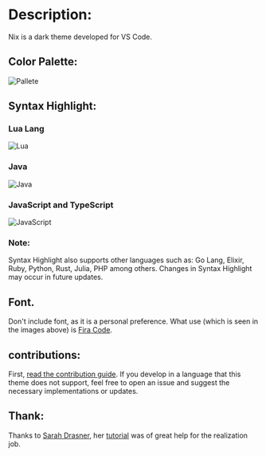 # Description:
Nix is ​​a dark theme developed for VS Code.


## Color Palette:

![Pallete](https://i.postimg.cc/YSHcBHGx/Pallete.png)

## Syntax Highlight:

### Lua Lang

![Lua](https://i.postimg.cc/7hXdgGms/Lua.png)

### Java 

![Java](https://i.postimg.cc/VvNDP7Wg/Java.png)

### JavaScript and TypeScript

![JavaScript](https://i.postimg.cc/T3bQx5gz/Java-Script.png)


### Note:
Syntax Highlight also supports other languages ​​such as: Go Lang, Elixir, Ruby, Python, Rust, Julia, PHP among others. Changes in Syntax Highlight may occur in future updates.

## Font.

Don't include font, as it is a personal preference. What use (which is seen in the images above) is [Fira Code](https://github.com/tonsky/FiraCode). 

## contributions:

First, [read the contribution guide](CONTRIBUTING.md). If you develop in a language that this theme does not support, feel free to open an issue and suggest the necessary implementations or updates.

## Thank:
Thanks to [Sarah Drasner](https://twitter.com/sarah_edo), her [tutorial](https://css-tricks.com/creating-a-vs-code-theme) was of great help for the realization job.